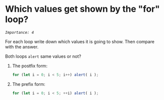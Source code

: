# Which values get shown by the "for" loop?
_`Importance: 4`_

For each loop write down which values it is going to show. Then compare with the answer.

Both loops `alert` same values or not?

1. The postfix form:

    ```js
    for (let i = 0; i < 5; i++) alert( i );
    ```
2. The prefix form:

    ```js
    for (let i = 0; i < 5; ++i) alert( i );
    ```
